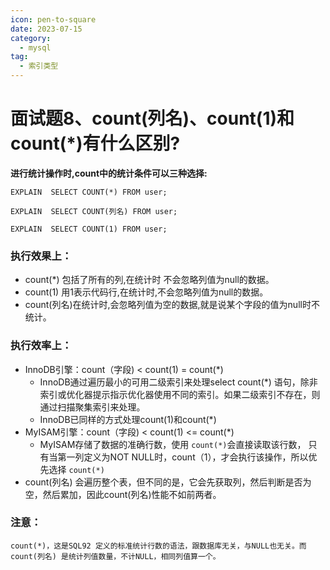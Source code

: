 ```yaml
---
icon: pen-to-square
date: 2023-07-15
category:
  - mysql 
tag:
  - 索引类型
---
```


# 面试题8、count(列名)、count(1)和 count(*)有什么区别?

**进行统计操作时,count中的统计条件可以三种选择:**

```
EXPLAIN  SELECT COUNT(*) FROM user;

EXPLAIN  SELECT COUNT(列名) FROM user;

EXPLAIN  SELECT COUNT(1) FROM user;
```

### 执行效果上：

* count(*) 包括了所有的列,在统计时 不会忽略列值为null的数据。
* count(1) 用1表示代码行,在统计时,不会忽略列值为null的数据。
* count(列名)在统计时,会忽略列值为空的数据,就是说某个字段的值为null时不统计。

### 执行效率上：

* InnoDB引擎：count（字段) < count(1) = count(*)
  * InnoDB通过遍历最小的可用二级索引来处理select count(*) 语句，除非索引或优化器提示指示优化器使用不同的索引。如果二级索引不存在，则通过扫描聚集索引来处理。
  * InnoDB已同样的方式处理count(1)和count(*)
* MyISAM引擎：count（字段) < count(1) <= count(*)
  * MyISAM存储了数据的准确行数，使用 `count(*)`会直接读取该行数， 只有当第一列定义为NOT NULL时，count（1），才会执行该操作，所以优先选择 `count(*)`
* count(列名) 会遍历整个表，但不同的是，它会先获取列，然后判断是否为空，然后累加，因此count(列名)性能不如前两者。

### 注意：

```
count(*)，这是SQL92 定义的标准统计行数的语法，跟数据库无关，与NULL也无关。而count(列名) 是统计列值数量，不计NULL，相同列值算一个。
```

